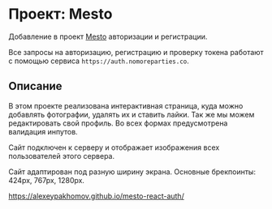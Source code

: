 # Проект: Mesto

Добавление в проект [Mesto](https://github.com/AlexeyPakhomov/mesto-react) авторизации и регистрации.

Все запросы на авторизацию, регистрацию и проверку токена работают с помощью сервиса `https://auth.nomoreparties.co`.

## Описание

В этом проекте реализована интерактивная страница, куда можно добавлять фотографии, удалять их и ставить лайки. Так же мы можем редактировать свой профиль. Во всех формах предусмотрена валидация инпутов.

Сайт подключен к серверу и отображает изображения всех пользователей этого сервера.

Сайт адаптирован под разную ширину экрана. Основные брекпоинты: 424px, 767px, 1280px.

https://alexeypakhomov.github.io/mesto-react-auth/
